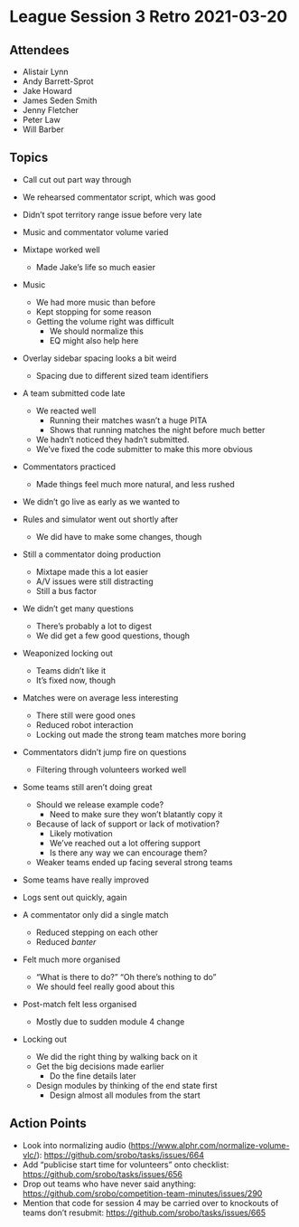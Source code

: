 # League Session 3 Retro 2021-03-20

## Attendees

- Alistair Lynn
- Andy Barrett-Sprot
- Jake Howard
- James Seden Smith
- Jenny Fletcher
- Peter Law
- Will Barber

## Topics

- Call cut out part way through

- We rehearsed commentator script, which was good

- Didn’t spot territory range issue before very late

- Music and commentator volume varied

- Mixtape worked well
  - Made Jake’s life so much easier

- Music
  - We had more music than before
  - Kept stopping for some reason
  - Getting the volume right was difficult
    - We should normalize this
    - EQ might also help here

- Overlay sidebar spacing looks a bit weird
  - Spacing due to different sized team identifiers

- A team submitted code late
  - We reacted well
    - Running their matches wasn’t a huge PITA
    - Shows that running matches the night before much better
  - We hadn’t noticed they hadn’t submitted.
  - We’ve fixed the code submitter to make this more obvious

- Commentators practiced
  - Made things feel much more natural, and less rushed

- We didn’t go live as early as we wanted to

- Rules and simulator went out shortly after
  - We did have to make some changes, though

- Still a commentator doing production
  - Mixtape made this a lot easier
  - A/V issues were still distracting
  - Still a bus factor

- We didn’t get many questions
  - There’s probably a lot to digest
  - We did get a few good questions, though

- Weaponized locking out
  - Teams didn’t like it
  - It’s fixed now, though

- Matches were on average less interesting
  - There still were good ones
  - Reduced robot interaction
  - Locking out made the strong team matches more boring

- Commentators didn’t jump fire on questions
  - Filtering through volunteers worked well

- Some teams still aren’t doing great
  - Should we release example code?
    - Need to make sure they won’t blatantly copy it
  - Because of lack of support or lack of motivation?
    - Likely motivation
    - We’ve reached out a lot offering support
    - Is there any way we can encourage them?
  - Weaker teams ended up facing several strong teams

- Some teams have really improved

- Logs sent out quickly, again

- A commentator only did a single match
  - Reduced stepping on each other
  - Reduced _banter_

- Felt much more organised
  - “What is there to do?” “Oh there’s nothing to do”
  - We should feel really good about this

- Post-match felt less organised
  - Mostly due to sudden module 4 change

- Locking out
  - We did the right thing by walking back on it
  - Get the big decisions made earlier
    - Do the fine details later
  - Design modules by thinking of the end state first
    - Design almost all modules from the start


## Action Points

- Look into normalizing audio (<https://www.alphr.com/normalize-volume-vlc/>): <https://github.com/srobo/tasks/issues/664>
- Add “publicise start time for volunteers” onto checklist: <https://github.com/srobo/tasks/issues/656>
- Drop out teams who have never said anything: <https://github.com/srobo/competition-team-minutes/issues/290>
- Mention that code for session 4 may be carried over to knockouts of teams don’t resubmit: <https://github.com/srobo/tasks/issues/665>
